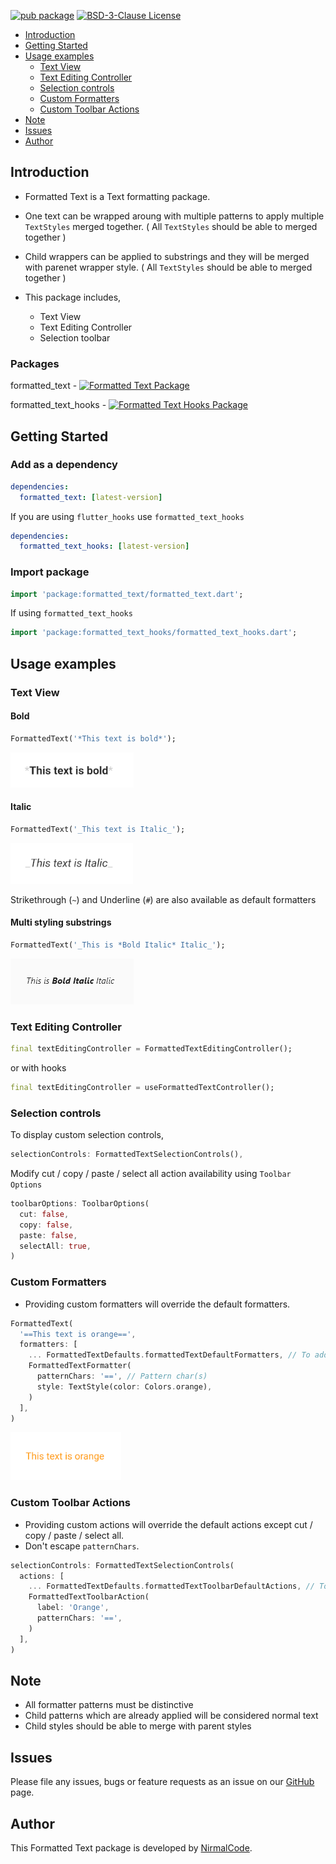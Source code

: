[![pub package](https://img.shields.io/pub/v/formatted_text?color=orange)](https://pub.dartlang.org/packages/formatted_text)
[![BSD-3-Clause License](https://img.shields.io/github/license/NirmalAriyathilake/formatted_text)](https://github.com/NirmalAriyathilake/formatted_text/blob/main/LICENSE)

- [Introduction](#introduction)
- [Getting Started](#getting-Started)
- [Usage examples](#usage-examples)
  - [Text View](#text-view)
  - [Text Editing Controller](#text-editing-controller)
  - [Selection controls](#selection-controls)
  - [Custom Formatters](#custom-formatters)
  - [Custom Toolbar Actions](#custom-toolbar-actions)
- [Note](#note)
- [Issues](#issues)
- [Author](#author)

## Introduction

- Formatted Text is a Text formatting package.
- One text can be wrapped aroung with multiple patterns to apply multiple `TextStyles` merged together. ( All `TextStyles` should be able to merged together )
- Child wrappers can be applied to substrings and they will be merged with parenet wrapper style. ( All `TextStyles` should be able to merged together )

- This package includes,
  - Text View
  - Text Editing Controller
  - Selection toolbar

### Packages

formatted_text - [![Formatted Text Package](https://img.shields.io/pub/v/formatted_text?color=orange&label=formatted_text)](https://pub.dartlang.org/packages/formatted_text)

formatted_text_hooks - [![Formatted Text Hooks Package](https://img.shields.io/pub/v/formatted_text_hooks?color=orange&label=formatted_text_hooks)](https://pub.dartlang.org/packages/formatted_text_hooks)

## Getting Started

### Add as a dependency

```yaml
dependencies:
  formatted_text: [latest-version]
```

If you are using `flutter_hooks` use `formatted_text_hooks`

```yaml
dependencies:
  formatted_text_hooks: [latest-version]
```

### Import package

```dart
import 'package:formatted_text/formatted_text.dart';
```

If using `formatted_text_hooks`

```dart
import 'package:formatted_text_hooks/formatted_text_hooks.dart';
```

## Usage examples

### Text View

#### Bold

```dart
FormattedText('*This text is bold*');
```

![Bold Text Image](https://github.com/NirmalAriyathilake/formatted_text/blob/main/resources/bold_text.png?raw=true)

#### Italic

```dart
FormattedText('_This text is Italic_');
```

![Italic Text Image](https://github.com/NirmalAriyathilake/formatted_text/blob/main/resources/italic_text.png?raw=true)

Strikethrough (`~`) and Underline (`#`) are also available as default formatters

#### Multi styling substrings

```dart
FormattedText('_This is *Bold Italic* Italic_');
```

![Multistyling substring Image](https://github.com/NirmalAriyathilake/formatted_text/blob/main/resources/multistyling_substring.png?raw=true)

### Text Editing Controller

```dart
final textEditingController = FormattedTextEditingController();
```

or with hooks

```dart
final textEditingController = useFormattedTextController();
```

### Selection controls

To display custom selection controls,

```dart
selectionControls: FormattedTextSelectionControls(),
```

Modify cut / copy / paste / select all action availability using `Toolbar Options`

```dart
toolbarOptions: ToolbarOptions(
  cut: false,
  copy: false,
  paste: false,
  selectAll: true,
)
```

### Custom Formatters

- Providing custom formatters will override the default formatters.

```dart
FormattedText(
  '==This text is orange==',
  formatters: [
    ... FormattedTextDefaults.formattedTextDefaultFormatters, // To add default formatters
    FormattedTextFormatter(
      patternChars: '==', // Pattern char(s)
      style: TextStyle(color: Colors.orange),
    )
  ],
)
```

![Custom Formatter Image - Orange Text](https://github.com/NirmalAriyathilake/formatted_text/blob/main/resources/custom_formatter.png?raw=true)

### Custom Toolbar Actions

- Providing custom actions will override the default actions except cut / copy / paste / select all.
- Don't escape `patternChars`.

```dart
selectionControls: FormattedTextSelectionControls(
  actions: [
    ... FormattedTextDefaults.formattedTextToolbarDefaultActions, // To add default actions
    FormattedTextToolbarAction(
      label: 'Orange',
      patternChars: '==',
    )
  ],
)
```

## Note

- All formatter patterns must be distinctive
- Child patterns which are already applied will be considered normal text
- Child styles should be able to merge with parent styles

## Issues

Please file any issues, bugs or feature requests as an issue on our [GitHub](https://github.com/NirmalAriyathilake/formatted_text/issues) page.

## Author

This Formatted Text package is developed by [NirmalCode](https://nirmalcode.com).
